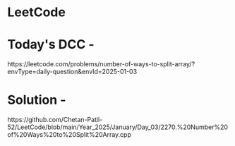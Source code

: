 # LeetCode

<h1>Today's DCC - </h1>
https://leetcode.com/problems/number-of-ways-to-split-array/?envType=daily-question&envId=2025-01-03
<br>
<h1>Solution -</h1> 
https://github.com/Chetan-Patil-52/LeetCode/blob/main/Year_2025/January/Day_03/2270.%20Number%20of%20Ways%20to%20Split%20Array.cpp
